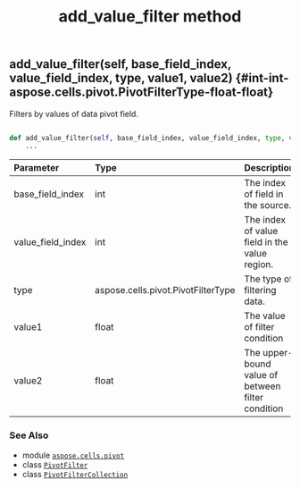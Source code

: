 ﻿---
title: add_value_filter method
second_title: Aspose.Cells for Python via .NET API References
description: 
type: docs
weight: 60
url: /aspose.cells.pivot/pivotfiltercollection/add_value_filter/
is_root: false
---

## add_value_filter(self, base_field_index, value_field_index, type, value1, value2) {#int-int-aspose.cells.pivot.PivotFilterType-float-float}

Filters by values of data pivot field.



```python

def add_value_filter(self, base_field_index, value_field_index, type, value1, value2):
    ...
```


| Parameter | Type | Description |
| :- | :- | :- |
| base_field_index | int | The index of field in the source. |
| value_field_index | int | The index of value field in the value region. |
| type | aspose.cells.pivot.PivotFilterType | The type of filtering data. |
| value1 | float | The value of filter condition |
| value2 | float | The upper-bound value of between filter condition |



### See Also
* module [`aspose.cells.pivot`](../../)
* class [`PivotFilter`](/cells/python-net/aspose.cells.pivot/pivotfilter)
* class [`PivotFilterCollection`](/cells/python-net/aspose.cells.pivot/pivotfiltercollection)
